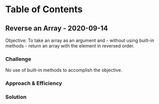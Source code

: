 # Table of Contents

## Reverse an Array - 2020-09-14

Objective: To take an array as an argument and - without using built-in methods - return an array with the element in reversed order.

### Challenge
No use of built-in methods to accomplish the objective.

### Approach & Efficiency
<!-- Not Applicable for first challenge -->

### Solution
<!-- Not Applicable for first challenge -->